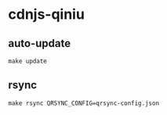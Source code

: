 # cdnjs-qiniu

## auto-update
```
make update
```

## rsync
```
make rsync QRSYNC_CONFIG=qrsync-config.json
```

